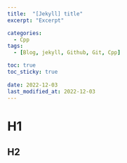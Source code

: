 ```yaml
---
title:  "[Jekyll] title"
excerpt: "Excerpt"

categories:
  - Cpp
tags:
  - [Blog, jekyll, Github, Git, Cpp]

toc: true
toc_sticky: true
 
date: 2022-12-03
last_modified_at: 2022-12-03
---
```


# H1

## H2
